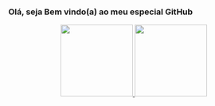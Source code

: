 ### Olá, seja Bem vindo(a) ao meu especial GitHub

<div align="center">
    <a href="https://github.com/htklucas">
  <img height="145" src="https://github-readme-stats.vercel.app/api?username=htklucas&show_icons=true&theme=tokyonight&include_all_commits=true&count_private=true"/>
  <img height="145" src="https://github-readme-stats.vercel.app/api/top-langs/?username=htklucas&layout=compact&langs_count=7&theme=tokyonight"/>
</div>
